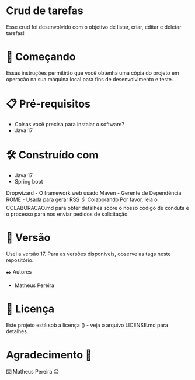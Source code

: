 # Crud de tarefas
Esse crud foi desenvolvido com o objetivo de listar, criar, editar e deletar tarefas!

# 🚀 Começando
Essas instruções permitirão que você obtenha uma cópia do projeto em operação na sua máquina local para fins de desenvolvimento e teste.

# 📋 Pré-requisitos
- Coisas você precisa para instalar o software?
- Java 17

# 🛠️ Construído com
- Java 17
- Spring boot

Dropwizard - O framework web usado
Maven - Gerente de Dependência
ROME - Usada para gerar RSS
🖇️ Colaborando
Por favor, leia o COLABORACAO.md para obter detalhes sobre o nosso código de conduta e o processo para nos enviar pedidos de solicitação.

# 📌 Versão
Usei a versão 17. Para as versões disponíveis, observe as tags neste repositório.

✒️ Autores
- Matheus Pereira

# 📄 Licença
Este projeto está sob a licença () - veja o arquivo LICENSE.md para detalhes.

# Agradecimento 🎁
⌨️ Matheus Pereira 😊
